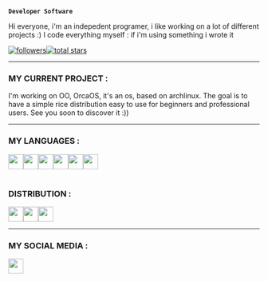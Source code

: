 **`Developer Software`**

Hi everyone, i'm an indepedent programer, i like working on a lot of different projects :)
I code everything myself : if i'm using something i wrote it 
<div style="display: flex;">
<a href="https://github.com/conspicio-ok?tab=followers">
     <img alt="followers" title="Follow me on Github" src="https://custom-icon-badges.demolab.com/github/followers/conspicio-ok?color=236ad3&labelColor=1155ba&style=for-the-badge&logo=person-add&label=Follow&logoColor=white"/></a>
<a href="https://github.com/conspicio-ok?tab=repositories&sort=stargazers">
     <img alt="total stars" title="Total stars on GitHub" src="https://custom-icon-badges.demolab.com/github/stars/conspicio-ok?color=55960c&style=for-the-badge&labelColor=488207&logo=star"/></a>
</div>

---

###    MY CURRENT PROJECT :
<p>
I'm working on OO, OrcaOS, it's an os, based on archlinux.
The goal is to have a simple rice distribution easy to use for beginners and professional users.
See you soon to discover it :))
</p>

---

###    MY LANGUAGES :
<div style="display: flex;">
<img width="30px" src="https://cdn.jsdelivr.net/gh/devicons/devicon@latest/icons/git/git-original.svg" />
<img width="30px" src="https://cdn.jsdelivr.net/gh/devicons/devicon@latest/icons/c/c-original.svg" />
<img width="30px" src="https://cdn.jsdelivr.net/gh/devicons/devicon@latest/icons/html5/html5-plain.svg" />
<img width="30px" src="https://cdn.jsdelivr.net/gh/devicons/devicon@latest/icons/css3/css3-plain.svg" />
<img width="30px" src="https://cdn.jsdelivr.net/gh/devicons/devicon@latest/icons/python/python-original.svg" />
<img width="30px" src="https://cdn.jsdelivr.net/gh/devicons/devicon@latest/icons/azuresqldatabase/azuresqldatabase-original.svg" />
</div>

#

###    DISTRIBUTION :
<div style="display: flex;">
<img width="30px" src="https://cdn.jsdelivr.net/gh/devicons/devicon@latest/icons/archlinux/archlinux-original.svg" />
<img width="30px" src="https://cdn.jsdelivr.net/gh/devicons/devicon@latest/icons/ubuntu/ubuntu-original.svg" />
<img width="30px" src="https://cdn.jsdelivr.net/gh/devicons/devicon@latest/icons/debian/debian-original.svg" />
</div>

---

###    MY SOCIAL MEDIA :
<div style="display: flex;">
<a href="https://www.linkedin.com/in/raphaël-serre-gamard-434853292/">
    <img width="30px" src="https://cdn.jsdelivr.net/gh/devicons/devicon@latest/icons/linkedin/linkedin-original.svg" />
</a>
</div>
